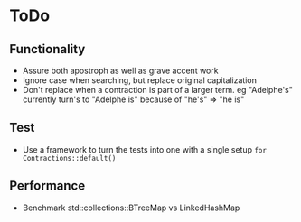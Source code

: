 # ToDo

## Functionality

- Assure both apostroph as well as grave accent work
- Ignore case when searching, but replace original capitalization
- Don't replace when a contraction is part of a larger term. eg "Adelphe's" currently turn's to "Adelphe is" because of "he's" => "he is"

## Test

- Use a framework to turn the tests into one with a single setup `for Contractions::default()`


## Performance

- Benchmark std::collections::BTreeMap vs LinkedHashMap
